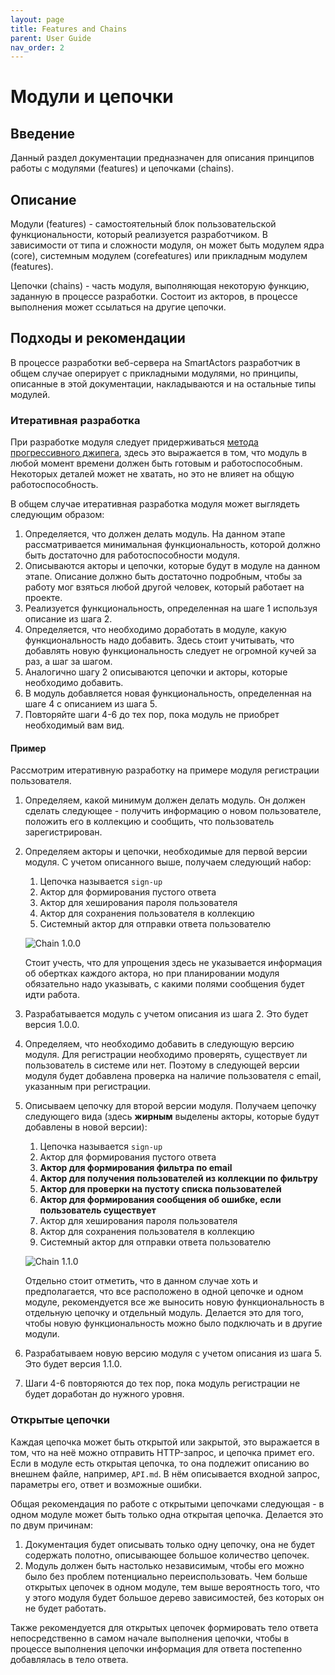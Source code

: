 ```yaml
---
layout: page
title: Features and Chains
parent: User Guide
nav_order: 2
---
```


# Модули и цепочки
## Введение
Данный раздел документации предназначен для описания принципов работы с модулями (features) и цепочками (chains).

## Описание
Модули (features) - самостоятельный блок пользовательской функциональности, который реализуется разработчиком. В зависимости от типа и сложности модуля, он может быть модулем ядра (core), системным модулем (corefeatures) или прикладным модулем (features).

Цепочки (chains) - часть модуля, выполняющая некоторую функцию, заданную в процессе разработки. Состоит из акторов, в процессе выполнения может ссылаться на другие цепочки.

## Подходы и рекомендации
В процессе разработки веб-сервера на SmartActors разработчик в общем случае оперирует с прикладными модулями, но принципы, описанные в этой документации, накладываются и на остальные типы модулей.

### Итеративная разработка
При разработке модуля следует придерживаться [метода прогрессивного джипега](https://www.artlebedev.ru/kovodstvo/sections/167/), здесь это выражается в том, что модуль в любой момент времени должен быть готовым и работоспособным. Некоторых деталей может не хватать, но это не влияет на общую работоспособность.

В общем случае итеративная разработка модуля может выглядеть следующим образом:
1. Определяется, что должен делать модуль. На данном этапе рассматривается минимальная функциональность, которой должно быть достаточно для работоспособности модуля.
2. Описываются акторы и цепочки, которые будут в модуле на данном этапе. Описание должно быть достаточно подробным, чтобы за работу мог взяться любой другой человек, который работает на проекте.
3. Реализуется функциональность, определенная на шаге 1 используя описание из шага 2.
4. Определяется, что необходимо доработать в модуле, какую функциональность надо добавить. Здесь стоит учитывать, что добавлять новую функциональность следует не огромной кучей за раз, а шаг за шагом.
5. Аналогично шагу 2 описываются цепочки и акторы, которые необходимо добавить.
6. В модуль добавляется новая функциональность, определенная на шаге 4 с описанием из шага 5.
7. Повторяйте шаги 4-6 до тех пор, пока модуль не приобрет необходимый вам вид.

#### Пример
Рассмотрим итеративную разработку на примере модуля регистрации пользователя.

1. Определяем, какой минимум должен делать модуль. Он должен сделать следующее - получить информацию о новом пользователе, положить его в коллекцию и сообщить, что пользователь зарегистрирован.
2. Определяем акторы и цепочки, необходимые для первой версии модуля. С учетом описанного выше, получаем следующий набор:
    1. Цепочка называется `sign-up`
    2. Актор для формирования пустого ответа
    3. Актор для хеширования пароля пользователя
    4. Актор для сохранения пользователя в коллекцию
    5. Системный актор для отправки ответа пользователю

    ![Chain 1.0.0](sign-up-chain-1.0.0.png "Цепочка версии 1.0.0")

    Стоит учесть, что для упрощения здесь не указывается информация об обертках каждого актора, но при планировании модуля обязательно надо указывать, с какими полями сообщения будет идти работа.
3. Разрабатывается модуль с учетом описания из шага 2. Это будет версия 1.0.0.
4. Определяем, что необходимо добавить в следующую версию модуля. Для регистрации необходимо проверять, существует ли пользователь в системе или нет. Поэтому в следующей версии модуля будет добавлена проверка на наличие пользователя с email, указанным при регистрации.
5. Описываем цепочку для второй версии модуля. Получаем цепочку следующего вида (здесь **жирным** выделены акторы, которые будут добавлены в новой версии):
    1. Цепочка называется `sign-up`
    2. Актор для формирования пустого ответа
    3. **Актор для формирования фильтра по email**
    4. **Актор для получения пользователей из коллекции по фильтру**
    5. **Актор для проверки на пустоту списка пользователей**
    6. **Актор для формирования сообщения об ошибке, если пользователь существует**
    7. Актор для хеширования пароля пользователя
    8. Актор для сохранения пользователя в коллекцию
    9. Системный актор для отправки ответа пользователю

    ![Chain 1.1.0](sign-up-chain-1.1.0.png "Цепочка версии 1.1.0")

    Отдельно стоит отметить, что в данном случае хоть и предполагается, что все расположено в одной цепочке и одном модуле, рекомендуется все же выносить новую функциональность в отдельную цепочку и отдельный модуль. Делается это для того, чтобы новую функциональность можно было подключать и в другие модули.
6. Разрабатываем новую версию модуля с учетом описания из шага 5. Это будет версия 1.1.0.
7. Шаги 4-6 повторяются до тех пор, пока модуль регистрации не будет доработан до нужного уровня.

### Открытые цепочки
Каждая цепочка может быть открытой или закрытой, это выражается в том, что на неё можно отправить HTTP-запрос, и цепочка примет его. Если в модуле есть открытая цепочка, то она подлежит описанию во внешнем файле, например, `API.md`. В нём описывается входной запрос, параметры его, ответ и возможные ошибки.

Общая рекомендация по работе с открытыми цепочками следующая - в одном модуле может быть только одна открытая цепочка. Делается это по двум причинам:
1. Документация будет описывать только одну цепочку, она не будет содержать полотно, описывающее большое количество цепочек.
2. Модуль должен быть настолько независимым, чтобы его можно было без проблем потенциально переиспользовать. Чем больше открытых цепочек в одном модуле, тем выше вероятность того, что у этого модуля будет большое дерево зависимостей, без которых он не будет работать.

Также рекомендуется для открытых цепочек формировать тело ответа непосредственно в самом начале выполнения цепочки, чтобы в процессе выполнения цепочки информация для ответа постепенно добавлялась в тело ответа.